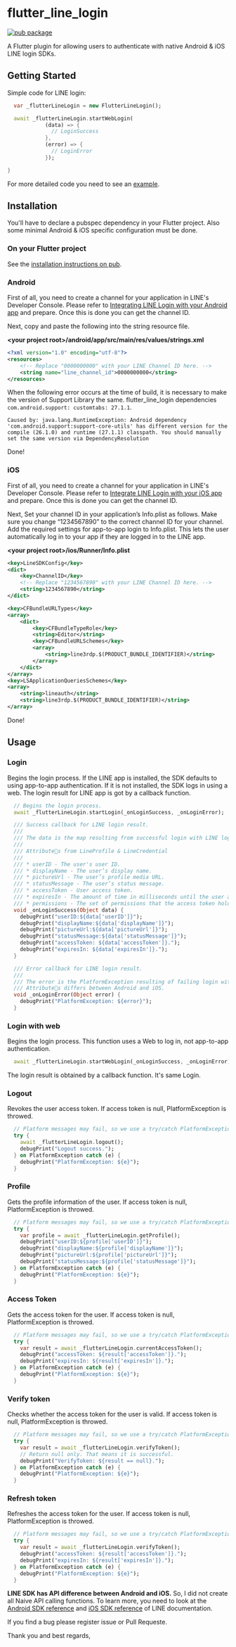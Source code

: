 # flutter_line_login

[![pub package](https://img.shields.io/pub/v/flutter_line_login.svg)](https://pub.dartlang.org/packages/flutter_line_login)

A Flutter plugin for allowing users to authenticate with native Android & iOS LINE login SDKs.

## Getting Started

Simple code for LINE login:

```dart
  var _flutterLineLogin = new FlutterLineLogin();

  await _flutterLineLogin.startWebLogin(
            (data) => {
              // LoginSuccess              
            },
            (error) => {
              // LoginError
            });

}

```

For more detailed code you need to see an [example](https://github.com/granoeste/flutter_line_login/tree/master/example).

## Installation

You'll have to declare a pubspec dependency in your Flutter project. Also some minimal Android & iOS specific configuration must be done.

### On your Flutter project

See the [installation instructions on pub](https://pub.dartlang.org/packages/flutter_line_login#-installing-tab-).

### Android

First of all, you need to create a channel for your application in LINE's Developer Console.
Please refer to [Integrating LINE Login with your Android app](https://developers.line.me/en/docs/line-login/android/integrate-line-login/) and prepare.
Once this is done you can get the channel ID.

Next, copy and paste the following into the string resource file.

**\<your project root\>/android/app/src/main/res/values/strings.xml**

```xml
<?xml version="1.0" encoding="utf-8"?>
<resources>
    <!-- Replace "0000000000" with your LINE Channel ID here. -->
    <string name="line_channel_id">0000000000</string>
</resources>
```

When the following error occurs at the time of build, it is necessary to make the version of Support Library the same. flutter_line_login dependencies `com.android.support: customtabs: 27.1.1`.

```
Caused by: java.lang.RuntimeException: Android dependency 'com.android.support:support-core-utils' has different version for the compile (26.1.0) and runtime (27.1.1) classpath. You should manually set the same version via DependencyResolution
```

Done!

### iOS

First of all, you need to create a channel for your application in LINE's Developer Console.
Please refer to [Integrate LINE Login with your iOS app](https://developers.line.me/en/docs/line-login/ios/integrate-line-login/) and prepare.
Once this is done you can get the channel ID.

Next, Set your channel ID in your application’s Info.plist as follows. Make sure you change “1234567890” to the correct channel ID for your channel. Add the required settings for app-to-app login to Info.plist. This lets the user automatically log in to your app if they are logged in to the LINE app.

**\<your project root\>/ios/Runner/Info.plist**

```xml
<key>LineSDKConfig</key>
<dict>
    <key>ChannelID</key>
    <!-- Replace "1234567890" with your LINE Channel ID here. -->
    <string>1234567890</string>
</dict>

<key>CFBundleURLTypes</key>
<array>
    <dict>
        <key>CFBundleTypeRole</key>
        <string>Editor</string>
        <key>CFBundleURLSchemes</key>
        <array>
            <string>line3rdp.$(PRODUCT_BUNDLE_IDENTIFIER)</string>
        </array>
    </dict>
</array>
<key>LSApplicationQueriesSchemes</key>
<array>
    <string>lineauth</string>
    <string>line3rdp.$(PRODUCT_BUNDLE_IDENTIFIER)</string>
</array>
```

Done!

## Usage 
### Login

Begins the login process. If the LINE app is installed, the SDK defaults to using app-to-app authentication. If it is not installed, the SDK logs in using a web.
The login result for LINE app is got by a callback function.

```dart
  // Begins the login process.
  await _flutterLineLogin.startLogin(_onLoginSuccess, _onLoginError);

  /// Success callback for LINE login result.
  ///
  /// The data is the map resulting from successful login with LINE login.
  ///
  /// Attributes from LineProfile & LineCredential
  ///
  /// * userID - The user's user ID.
  /// * displayName - The user’s display name.
  /// * pictureUrl - The user’s profile media URL.
  /// * statusMessage - The user’s status message.
  /// * accessToken - User access token.
  /// * expiresIn - The amount of time in milliseconds until the user access token expires.
  /// * permissions - The set of permissions that the access token holds. The following is a list of the permission codes.
  void _onLoginSuccess(Object data) {
    debugPrint("userID:${data['userID']}");
    debugPrint("displayName:${data['displayName']}");
    debugPrint("pictureUrl:${data['pictureUrl']}");
    debugPrint("statusMessage:${data['statusMessage']}");
    debugPrint("accessToken: ${data['accessToken']}.");
    debugPrint("expiresIn: ${data['expiresIn']}.");
  }

  /// Error callback for LINE login result.
  ///
  /// The error is the PlatformException resulting of failing login with LINE login.
  /// Attributes differs between Android and iOS.
  void _onLoginError(Object error) {
    debugPrint("PlatformException: ${error}");
  }
```

### Login with web

Begins the login process. This function uses a Web to log in, not app-to-app authentication.

```dart
  await _flutterLineLogin.startWebLogin(_onLoginSuccess, _onLoginError);
```

The login result is obtained by a callback function. It's same Login.

### Logout

Revokes the user access token.
If access token is null, PlatformException is throwed.

```dart
  // Platform messages may fail, so we use a try/catch PlatformException.
  try {
    await _flutterLineLogin.logout();
    debugPrint("Logout success.");
  } on PlatformException catch (e) {
    debugPrint("PlatformException: ${e}");
  }
```

### Profile

Gets the profile information of the user.
If access token is null, PlatformException is throwed.

```dart
  // Platform messages may fail, so we use a try/catch PlatformException.
  try {
    var profile = await _flutterLineLogin.getProfile();
    debugPrint("userID:${profile['userID']}");
    debugPrint("displayName:${profile['displayName']}");
    debugPrint("pictureUrl:${profile['pictureUrl']}");
    debugPrint("statusMessage:${profile['statusMessage']}");
  } on PlatformException catch (e) {
    debugPrint("PlatformException: ${e}");
  }
```

### Access Token

Gets the access token for the user.
If access token is null, PlatformException is throwed.

```dart
  // Platform messages may fail, so we use a try/catch PlatformException.
  try {
    var result = await _flutterLineLogin.currentAccessToken();
    debugPrint("accessToken: ${result['accessToken']}.");
    debugPrint("expiresIn: ${result['expiresIn']}.");
  } on PlatformException catch (e) {
    debugPrint("PlatformException: ${e}");
  }
```

### Verify token

Checks whether the access token for the user is valid.
If access token is null, PlatformException is throwed.

```dart
  // Platform messages may fail, so we use a try/catch PlatformException.
  try {
    var result = await _flutterLineLogin.verifyToken();
    // Return null only. That means it is successful.
    debugPrint("VerifyToken: ${result == null}.");
  } on PlatformException catch (e) {
    debugPrint("PlatformException: ${e}");
  }
```

### Refresh token

Refreshes the access token for the user.
If access token is null, PlatformException is throwed.

```dart
  // Platform messages may fail, so we use a try/catch PlatformException.
  try {
    var result = await _flutterLineLogin.verifyToken();
    debugPrint("accessToken: ${result['accessToken']}.");
    debugPrint("expiresIn: ${result['expiresIn']}.");
  } on PlatformException catch (e) {
    debugPrint("PlatformException: ${e}");
  }
```

**LINE SDK has API difference between Android and iOS.**
So, I did not create all Naive API calling functions.
To learn more, you need to look at the [Android SDK reference](https://developers.line.me/en/reference/android-sdk/) and [iOS SDK reference](https://developers.line.me/en/reference/ios-sdk/) of LINE documentation.


If you find a bug please register issue or Pull Requeste.

Thank you and best regards,
